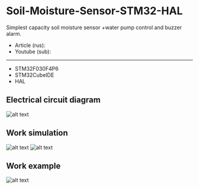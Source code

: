# Soil-Moisture-Sensor-STM32-HAL
 Simplest capacity soil moisture sensor +water pump control and buzzer alarm.
* Article (rus): 
* Youtube (sub): 
___
* STM32F030F4P6
* STM32CubeIDE
* HAL
 ## Electrical circuit diagram
  ![alt text](https://cxemka.com/upload/art/moi_sens/moisture_sensor_circuit_diagram.svg)
 ## Work simulation
  ![alt text](https://cxemka.com/upload/art/moi_sens/osc_graph_am.png)
  ![alt text](https://cxemka.com/upload/art/moi_sens/osc_graph_am_mag.png)
 ## Work example
  ![alt text](https://cxemka.com/upload/art/moi_sens/water_empty_filled.jpg)
